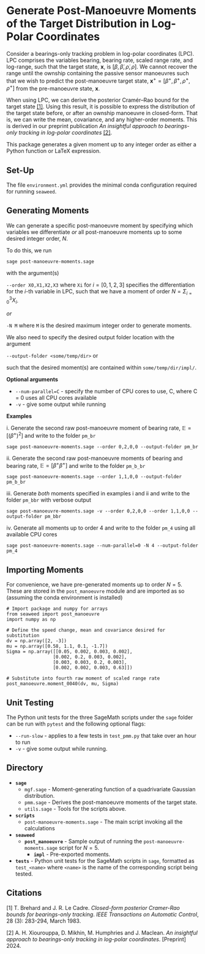 # Generate Post-Manoeuvre Moments of the Target Distribution in Log-Polar Coordinates

Consider a bearings-only tracking problem in log-polar coordinates (LPC). LPC comprises the variables bearing, bearing
rate, scaled range rate, and log-range, such that the target state, $\mathbf{x}$, is $[\beta, \dot{\beta}, \dot{\rho},
\rho]$. We cannot recover the range until the ownship containing the passive sensor manoeuvres such that we wish to
predict the post-manoeuvre target state, $\mathbf{x}^+ = [\beta^+, \dot{\beta}^+, \dot{\rho}^+, \rho^+]$ from the
pre-manoeuvre state, $\mathbf{x}$.

When using LPC, we can derive the posterior Cramér–Rao bound for the target state [[1]](#1). Using this result, it is
possible to express the distribution of the target state before, or after an ownship manoeuvre in closed-form. That is,
we can write the mean, covariance, and any higher-order moments. This is derived in our preprint publication
_An insightful approach to bearings-only tracking in log-polar coordinates_ [[2]](#2).

This package generates a given moment up to any integer order as either a Python function or LaTeX expression.

## Set-Up
The file `environment.yml` provides the minimal conda configuration required for running `seaweed`.

## Generating Moments
We can generate a specific post-manoeuvre moment by specifying which variables we differentiate *or* all post-manoeuvre
moments up to some desired integer order, $N$.

To do this, we run

`sage post-manoeuvre-moments.sage`

with the argument(s)

`--order X0,X1,X2,X3` where `Xi` for $i = [0, 1, 2, 3]$ specifies the differentiation for the $i$-th variable in LPC,
such that we have a moment of order $N = \Sigma_{i=0}^{3} X_i$.

*or*

`-N M` where `M` is the desired maximum integer order to generate moments.

We also need to specify the desired output folder location with the argument

`--output-folder <some/temp/dir>` or

such that the desired moment(s) are contained within `some/temp/dir/impl/`.

**Optional arguments**

* `--num-parallel=C` - specify the number of CPU cores to use, C, where C = 0 uses all CPU cores available
* `-v` - give some output while running

**Examples**

i. Generate the second raw post-manoeuvre moment of bearing rate, $\mathbb{E} = \left[ \left( \dot{\beta}^+ \right)^2
\right]$ and write to the folder `pm_br`

`sage post-manoeuvre-moments.sage --order 0,2,0,0 --output-folder pm_br`

ii. Generate the second raw post-manoeuvre moments of bearing and bearing rate, $\mathbb{E} = \left[ \beta^+
\dot{\beta}^+ \right]$ and write to the folder `pm_b_br`

`sage post-manoeuvre-moments.sage --order 1,1,0,0 --output-folder pm_b_br`

iii. Generate _both_ moments specified in examples i and ii and write to the folder `pm_bbr` with verbose output

`sage post-manoeuvre-moments.sage -v --order 0,2,0,0 --order 1,1,0,0 --output-folder pm_bbr`

iv. Generate all moments up to order 4 and write to the folder `pm_4` using all available CPU cores

`sage post-manoeuvre-moments.sage --num-parallel=0 -N 4 --output-folder pm_4`

## Importing Moments
For convenience, we have pre-generated moments up to order $N = 5$. These are stored in the `post_manoeuvre` module
and are imported as so (assuming the conda environment is installed)
```
# Import package and numpy for arrays
from seaweed import post_manoeuvre
import numpy as np

# Define the speed change, mean and covariance desired for substitution
dv = np.array([2, -3])
mu = np.array([0.58, 1.1, 0.1, -1.7])
Sigma = np.array([[0.05, 0.002, 0.003, 0.002],
                 [0.002, 0.2, 0.003, 0.002],
                 [0.003, 0.003, 0.2, 0.003],
                 [0.002, 0.002, 0.003, 0.63]])

# Substitute into fourth raw moment of scaled range rate
post_manoeuvre.moment_0040(dv, mu, Sigma)
```

## Unit Testing
The Python unit tests for the three SageMath scripts under the `sage` folder can be run with `pytest` and the following
optional flags:
* `--run-slow` - applies to a few tests in `test_pmm.py` that take over an hour to run
* `-v` - give some output while running.

## Directory
* **`sage`**
    * `mgf.sage` - Moment-generating function of a quadrivariate Gaussian distribution.
    * `pmm.sage` - Derives the post-manoeuvre moments of the target state.
    * `utils.sage` - Tools for the scripts above.
* **`scripts`**
    * `post-manoeuvre-moments.sage` - The main script invoking all the calculations
* **`seaweed`**
    * **`post_manoeuvre`** - Sample output of running the `post-manoeuvre-moments.sage` script for $N = 5$.
        * **`impl`** - Pre-exported moments.
* **`tests`** - Python unit tests for the SageMath scripts in `sage`, formatted as `test_<name>` where `<name>` is the
name of the corresponding script being tested.

## Citations
<a id="1">[1]</a> T. Brehard and J. R. Le Cadre. _Closed-form posterior Cramer-Rao bounds for bearings-only tracking_.
*IEEE Transactions on Automatic Control*, 28 (3): 283-294, March 1983.

<a id="2">[2]</a> A. H. Xiourouppa, D. Mikhin, M. Humphries and J. Maclean. _An insightful approach to bearings-only
tracking in log-polar coordinates_.  [Preprint] 2024.
